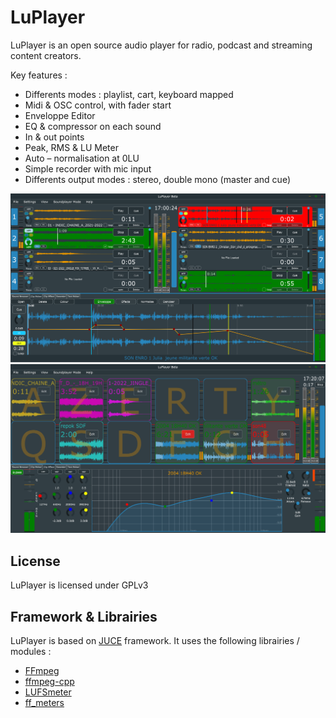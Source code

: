 # LuPlayer
LuPlayer is an open source audio player for radio, podcast and streaming content creators.

Key features :
* Differents modes : playlist, cart, keyboard mapped
* Midi & OSC control, with fader start
* Enveloppe Editor
* EQ & compressor on each sound
* In & out points
* Peak, RMS & LU Meter
* Auto – normalisation at 0LU
* Simple recorder with mic input
* Differents output modes : stereo, double mono (master and cue)

![Capture 1](https://github.com/LucienLefebvre/LuPlayer/blob/master/Screenshots/Capture_1.PNG?raw=true "Capture 1")
![Capture 2](https://github.com/LucienLefebvre/LuPlayer/blob/master/Screenshots/Capture_2.PNG?raw=true "Capture 2")

## License
LuPlayer is licensed under GPLv3

## Framework & Librairies
LuPlayer is based on [JUCE](https://github.com/juce-framework/JUCE) framework.
It uses the following librairies / modules :
* [FFmpeg](https://github.com/FFmpeg/FFmpeg)
* [ffmpeg-cpp](https://github.com/Raveler/ffmpeg-cpp)
* [LUFSmeter](https://github.com/klangfreund/LUFSMeter)
* [ff_meters](https://github.com/ffAudio/ff_meters)
